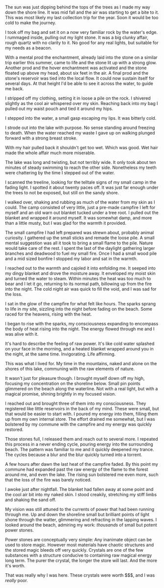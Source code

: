 The sun was just dipping behind the tops of the trees as I made my way down the shore line.
It was mid fall and the air was starting to get a bite to it.
This was most likely my last collection trip for the year.
Soon it would be too cold to make the journey.
 
I took off my bag and set it on a now very familiar rock by the water's edge.
I rummaged inside, pulling out my light stone.
It was a big clunky affair, rough quartz with no clarity to it.
No good for any real lights, but suitable for my needs as a beacon.

With a mental prod the enchantment, already laid into the stone on a similar trip earlier this summer, came to life and the stone lit up with a strong glow.
Another prod and the hover enchantment was activated and the stone floated up above my head, about six feet in the air.
A final prod and the stone's reservoir was tied into the local flow.
It could now sustain itself for several days. 
At that height I'd be able to see it across the water, to guide me back.

I stripped off my clothing, setting it in loose a pile on the rock.
I shivered slightly as the cool air whispered over my skin.
Reaching back into my bag I pulled out my waist pouch and tied it around my hips.

I stepped into the water, a small gasp escaping my lips.
It was bitterly cold.

I strode out into the lake with purpose.
No sense standing around freezing to death.
When the water reached my waste I gave up on walking plunged forward with a strong breast stroke.

With my hair pulled back it shouldn't get too wet.
Which was good.
Wet hair made the whole affair much more miserable.

The lake was long and twisting, but not terribly wide.
It only took about ten minutes of steady swimming to reach the other side.
Nonetheless my teeth were chattering by the time I stepped out of the water.

I scanned the treeline, looking for the telltale signs of my small camp in the fading light.
I spotted it about twenty paces off.
It was just far enough under the trees to not be exposed, but still on the sandy shore.

I walked over, shaking and rubbing as much of the water from my skin as I could.
The camp consisted of very little, just a pre-made campfire I left for myself and an old warn out blanket tucked under a tree root.
I pulled out the blanket and wrapped it around myself.
It was somewhat damp, and more than a little musty, but I was glad for the warmth it provided.

The small campfire I had left prepared was strewn about, probably animal curiosity.
I gathered up the small sticks and remade the loose pile.
A small mental suggestion was all it took to bring a small flame to the pile.
Nature would take care of the rest.
I spent the last of the daylight gathering larger branches and deadwood to fuel my small fire.
Once I had a small wood pile and a mid sized bonfire I stopped my labor and sat in the warmth.

I reached out to the warmth and cajoled it into enfolding me.
It seeped into my dingy blanket and drove the moisture away.
It enveloped my moist skin and turned the water to steam. 
Within minutes the heat was too much to bear and I let it go, returning to its normal path, billowing up from the fire into the night.
The cold night air was quick to fill the void, and I was sad for the loss.

I sat in the glow of the campfire for what felt like hours.
The sparks sprang to life in my site, sizzling into the night before fading on the beach.
Some raced for the heavens, rising with the heat.
 
I began to rise with the sparks, my consciousness expanding to encompass the body of heat rising into the night.
The energy flowed through me and I was alive with it.

It's hard to describe the feeling of raw power.
It's like cold water splashed on your face in the morning, and a heated blanket wrapped around you in the night, at the same time.
Invigorating. Life affirming.

This was what I lived for. 
My time in the mountains, naked and alone on the shores of this lake, communing with the raw elements of nature.

It wasn't just for pleasure though.
I brought myself down off my high, focusing my concentration on the shoreline below.
Small pin points glimmered on the beach along the waterline.
Not with a real light, but with a magical promise, shining brightly in my focused vision.

I reached out and brought three of them into my consciousness.
They registered like little reservoirs in the back of my mind.
These were small, but that would be easier to start with.
I poured my energy into them, filling them up from my own internal store.
The effort drained me somewhat, but I was bolstered by my commune with the campfire and my energy was quickly restored.

Those stones full, I released them and reach out to several more.
I repeated this process in a never ending cycle, pouring energy into the surrounding beach.
The pattern was familiar to me and it quickly deepened my trance.
The cycles because a blur and the blur quickly turned into a torrent.

A few hours after dawn the last heat of the campfire faded.
By this point my commune had expanded past the raw energy of the flame to the forest around me, and even the lake.
The rising sun bolstered me even more, such that the loss of the fire was barely noticed.

I awoke just after nightfall.
The blanket had fallen away at some point and the cool air bit into my naked skin.
I stood creakily, stretching my stiff limbs and shaking the sand off.
 
My vision was still attuned to the currents of power that had been running through me. 
Up and down the shoreline small but brilliant points of light shone through the watter, glimmering and refracting in the lapping waves. 
I looked around the beach, admiring my work:
_thousands_ of small but potent power stones.

Power stones are conceptually very simple: 
Any inanimate  object can be used to store magic.
However most materials have chaotic structures and the stored magic bleeds off very quickly.
Crystals are one of the few substances with a structure conducive to containing raw magical energy long term.
The purer the crystal, the longer the store will last.
And the more it's worth.

That was really why I was here.
These crystals were worth $$$, and I was _really_ poor. 
